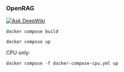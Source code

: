 ### OpenRAG

[![Ask DeepWiki](https://deepwiki.com/badge.svg)](https://deepwiki.com/phact/openrag)

    docker compose build

    docker compose up

CPU only:

    docker compose -f docker-compose-cpu.yml up
